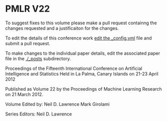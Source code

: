 # PMLR V22

To suggest fixes to this volume please make a pull request containng the changes requested and a justificaiton for the changes.

To edit the details of this conference work [edit the _config.yml](./_config.yml) file and submit a pull request.

To make changes to the individual paper details, edit the associated paper file in the [./_posts](./_posts) subdirectory.

Proceedings of the Fifteenth International Conference on Artificial Intelligence and Statistics
  Held in La Palma, Canary Islands on 21-23 April 2012

Published as Volume 22 by the Proceedings of Machine Learning Research on 21 March 2012.

Volume Edited by:
  Neil D. Lawrence
  Mark Girolami

Series Editors:
  Neil D. Lawrence
